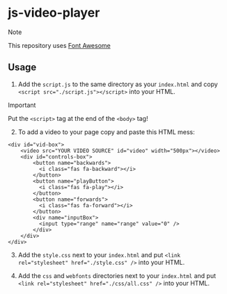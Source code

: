 # js-video-player

> [!NOTE]
> This repository uses [Font Awesome](https://github.com/FortAwesome/Font-Awesome)

## Usage

1. Add the `script.js` to the same directory as your `index.html` and copy `<script src="./script.js"></script>` into your HTML.

> [!IMPORTANT]
> Put the `<script>` tag at the end of the `<body>` tag!

2. To add a video to your page copy and paste this HTML mess:
```
<div id="vid-box">
    <video src="YOUR VIDEO SOURCE" id="video" width="500px"></video>
    <div id="controls-box">
        <button name="backwards">
          <i class="fas fa-backward"></i>
        </button>
        <button name="playButton">
          <i class="fas fa-play"></i>
        </button>
        <button name="forwards">
          <i class="fas fa-forward"></i>
        </button>
        <div name="inputBox">
          <input type="range" name="range" value="0" />
        </div>
    </div>
</div>
```

3. Add the `style.css` next to your `index.html` and put `<link rel="stylesheet" href="./style.css" />` into your HTML.

4. Add the `css` and `webfonts` directories next to your `index.html` and put `<link rel="stylesheet" href="./css/all.css" />` into your HTML.